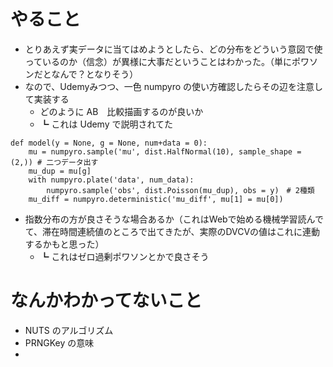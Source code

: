 # やること

+ とりあえず実データに当てはめようとしたら、どの分布をどういう意図で使っているのか（信念）が異様に大事だということはわかった。（単にポワソンだとなんで？となりそう）
+ なので、Udemyみつつ、一色 numpyro の使い方確認したらその辺を注意して実装する
  + どのように AB　比較描画するのが良いか
  + ┗ これは Udemy で説明されてた
```
def model(y = None, g = None, num+data = 0):
    mu = numpyro.sample('mu', dist.HalfNormal(10), sample_shape = (2,)) # 二つデータ出す
    mu_dup = mu[g]
    with numpyro.plate('data', num_data):
        numpyro.sample('obs', dist.Poisson(mu_dup), obs = y)　# 2種類
    mu_diff = numpyro.deterministic('mu_diff', mu[1] = mu[0])
```
+ 指数分布の方が良さそうな場合あるか（これはWebで始める機械学習読んでて、滞在時間連続値のところで出てきたが、実際のDVCVの値はこれに連動するかもと思った）
  + ┗ これはゼロ過剰ポワソンとかで良さそう
 

# なんかわかってないこと

+ NUTS のアルゴリズム
+ PRNGKey の意味
+ 